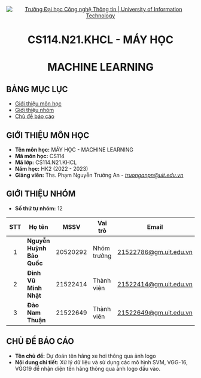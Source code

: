 <!-- Banner -->
<p align="center">
  <a href="https://www.uit.edu.vn/" title="Trường Đại học Công nghệ Thông tin" style="border: none;">
    <img src="https://i.imgur.com/WmMnSRt.png" alt="Trường Đại học Công nghệ Thông tin | University of Information Technology">
  </a>
</p>

<!-- Title -->
<h1 align="center"><b>CS114.N21.KHCL - MÁY HỌC</b></h1>
<h1 align="center"><b>MACHINE LEARNING</b></h1>

## BẢNG MỤC LỤC
* [Giới thiệu môn học](#giới-thiệu-môn-học)
* [Giới thiệu nhóm](#giới-thiệu-nhóm)
* [Chủ đề báo cáo](#chủ-đề-báo-cáo)

## GIỚI THIỆU MÔN HỌC
* **Tên môn học:** MÁY HỌC - MACHINE LEARNING
* **Mã môn học:** CS114
* **Mã lớp:** CS114.N21.KHCL
* **Năm học:** HK2 (2022 - 2023)
* **Giảng viên:** Ths. Phạm Nguyễn Trường An - *truonganpn@uit.edu.vn*

## GIỚI THIỆU NHÓM
* **Số thứ tự nhóm:** 12

| STT   | Họ tên                 | MSSV       | Vai trò     | Email                  | 
| :---: | ---                    | ---        | ---         | ---                    | 
| 1     | <strong> Nguyễn Huỳnh Bảo Quốc </strong>  | 20520292   | Nhóm trưởng | 21522786@gm.uit.edu.vn |            
| 2     |<strong> Đinh Vũ Minh Nhật   | 21522414   | Thành viên  | 21522414@gm.uit.edu.vn | 
| 3     | <strong>Đào Nam Thuận         | 21522649   | Thành viên  | 21522649@gm.uit.edu.vn | 

## CHỦ ĐỀ BÁO CÁO
* **Tên chủ đề:**  Dự đoán tên hãng xe hơi thông qua ảnh logo
* **Nội dung chi tiết:** Xử lý dữ liệu và sử dụng các mô hình SVM, VGG-16, VGG19 để nhận diện tên hãng thông qua ảnh logo đầu vào.
